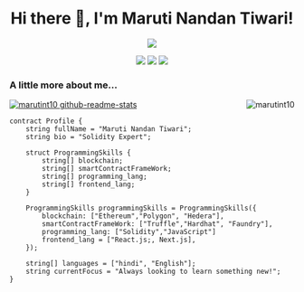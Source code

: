 <h1 align="center">Hi there 👋, I'm Maruti Nandan Tiwari!</h1>
<p align="center">
<img src="https://readme-typing-svg.herokuapp.com?duration=4000&color=4981F4&width=350&lines=Smart+Contract+Developer+!;Always+looking+to+learn+something+new+!">
</p>
<p align="center">
  <a href="https://www.linkedin.com/in/marutint10/"><img src="https://img.shields.io/badge/LinkedIn-0077B5?style=for-the-badge&logo=linkedin&logoColor=white"></a>
  <a href="https://twitter.com/Marutint10"><img src="https://img.shields.io/badge/Twitter-1DA1F2?style=for-the-badge&logo=twitter&logoColor=white"></a>
   <a href="mailto:marutint10@gmail.com">
  <img src="https://img.shields.io/badge/email-%23C14438.svg?&style=for-the-badge&logo=Gmail&logoColor=white" />
 </a>
</p>

### A little more about me...  

<img src="https://github-readme-stats.vercel.app/api/top-langs/?username=20prapti&theme=gotham&hide_border=true&layout=compact&langs_count=6" alt="marutint10" align="right">
<a href="https://github.com/marutint10?tab=repositories"><img src="https://github-readme-stats.vercel.app/api?username=marutint10&theme=gotham&show_icons=true&count_private=true&hide_border=true" alt="marutint10 github-readme-stats"/></a>

```Solidity
contract Profile {
    string fullName = "Maruti Nandan Tiwari";
    string bio = "Solidity Expert";
    
    struct ProgrammingSkills {
        string[] blockchain;
        string[] smartContractFrameWork;
        string[] programming_lang;
        string[] frontend_lang;        
    }
    
    ProgrammingSkills programmingSkills = ProgrammingSkills({
        blockchain: ["Ethereum","Polygon", "Hedera"],
        smartContractFrameWork: ["Truffle","Hardhat", "Faundry"],
        programming_lang: ["Solidity","JavaScript"]
        frontend_lang = ["React.js;, Next.js],
    });
    
    string[] languages = ["hindi", "English"];
    string currentFocus = "Always looking to learn something new!";
}
```

